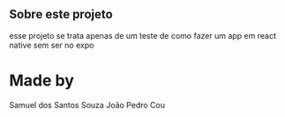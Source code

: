 ## Sobre este projeto
esse projeto se trata apenas de um teste de como fazer um app em react native sem ser no expo

# Made by
Samuel dos Santos Souza
João Pedro Cou